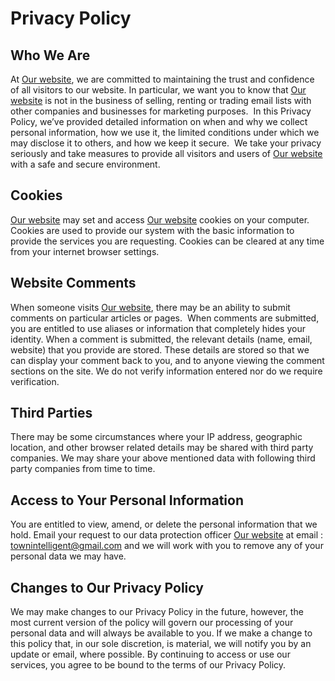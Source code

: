 # Privacy Policy

## Who We Are
At [Our website](https://tplanet.townway.com.tw/), we are committed to maintaining the trust and confidence of all visitors to our website. In particular, we want you to know that [Our website](https://tplanet.townway.com.tw/) is not in the business of selling, renting or trading email lists with other companies and businesses for marketing purposes. 
In this Privacy Policy, we’ve provided detailed information on when and why we collect personal information, how we use it, the limited conditions under which we may disclose it to others, and how we keep it secure. 
We take your privacy seriously and take measures to provide all visitors and users of [Our website](https://tplanet.townway.com.tw/) with a safe and secure environment.

## Cookies 
[Our website](https://tplanet.townway.com.tw/) may set and access [Our website](https://tplanet.townway.com.tw/) cookies on your computer. Cookies are used to provide our system with the basic information to provide the services you are requesting. Cookies can be cleared at any time from your internet browser settings. 

## Website Comments
When someone visits [Our website](https://tplanet.townway.com.tw/), there may be an ability to submit comments on particular articles or pages.  When comments are submitted, you are entitled to use aliases or information that completely hides your identity. When a comment is submitted, the relevant details (name, email, website) that you provide are stored. These details are stored so that we can display your comment back to you, and to anyone viewing the comment sections on the site. We do not verify information entered nor do we require verification.

## Third Parties
There may be some circumstances where your IP address, geographic location, and other browser related details may be shared with third party companies. We may share your above mentioned data with following third party companies from time to time.

## Access to Your Personal Information
You are entitled to view, amend, or delete the personal information that we hold. Email your request to our data protection officer [Our website](https://tplanet.townway.com.tw/) at email : townintelligent@gmail.com and we will work with you to remove any of your personal data we may have.

## Changes to Our Privacy Policy
We may make changes to our Privacy Policy in the future, however, the most current version of the policy will govern our processing of your personal data and will always be available to you.
If we make a change to this policy that, in our sole discretion, is material, we will notify you by an update or email, where possible. By continuing to access or use our services, you agree to be bound to the terms of our Privacy Policy.
